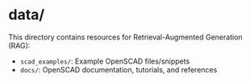 # data/

This directory contains resources for Retrieval-Augmented Generation (RAG):
- `scad_examples/`: Example OpenSCAD files/snippets
- `docs/`: OpenSCAD documentation, tutorials, and references 